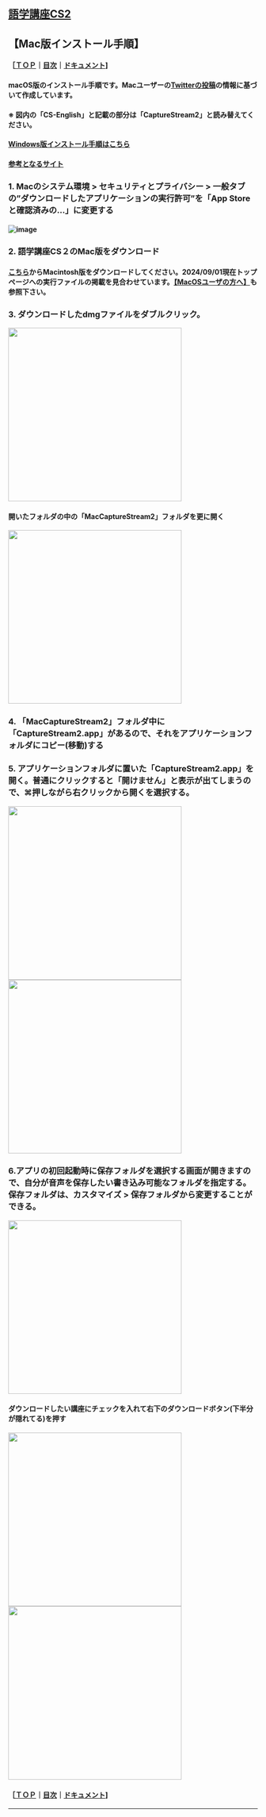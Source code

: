 ## [語学講座CS2](https://csreviser.github.io/CaptureStream2/) 
## 【Mac版インストール手順】　
#### ［[ＴＯＰ](./)**｜**[目次](./#目次)**｜**[ドキュメント](./#ドキュメント-1)]
####  macOS版のインストール手順です。Macユーザーの[Twitterの投稿](https://twitter.com/Miiaaenglish/status/1515131329112858626?s=20&t=fKw38ZN5fkIG9q911hDAFw)の情報に基づいて作成しています。        
####  ※ 図内の「CS-English」と記載の部分は「CaptureStream2」と読み替えてください。             
####  [Windows版インストール手順はこちら](https://csreviser.github.io/CaptureStream2/install_win)
####  [参考となるサイト](https://dokugakuenglish.com/listening/nhkradiodownload/#1Windows_Mac)


### 1. Macのシステム環境 > セキュリティとプライバシー > 一般タブの”ダウンロードしたアプリケーションの実行許可”を「App Storeと確認済みの…」に変更する                       
####    ![image](https://user-images.githubusercontent.com/46049273/169676247-6b198f17-0936-4c05-8d60-fa20df507929.png)

### 2. 語学講座CS２のMac版をダウンロード                    
####     [こちら](./#実行ファイル-1)からMacintosh版をダウンロードしてください。2024/09/01現在トップページへの実行ファイルの掲載を見合わせています。[【MacOSユーザの方へ】](https://csreviser.github.io/CaptureStream2/macos)も参照下さい。

### 3. ダウンロードしたdmgファイルをダブルクリック。           
   <img src="https://user-images.githubusercontent.com/46049273/169676318-0ee0598c-659b-4366-a58a-57693b4a2146.png" width="350"> 


####  開いたフォルダの中の「MacCaptureStream2」フォルダを更に開く
   <img src="https://user-images.githubusercontent.com/46049273/169676337-0d28d1db-df47-406d-ac20-60bffac6b152.png" width="350"> 


### 4. 「MacCaptureStream2」フォルダ中に「CaptureStream2.app」があるので、それをアプリケーションフォルダにコピー(移動)する               

### 5. アプリケーションフォルダに置いた「CaptureStream2.app」を開く。普通にクリックすると「開けません」と表示が出てしまうので、⌘押しながら右クリックから開くを選択する。          
   <img src="https://user-images.githubusercontent.com/46049273/169676481-8707c1b7-9fa1-45f6-a8ef-dc74b529cd01.png" width="350"> 

   <img src="https://user-images.githubusercontent.com/46049273/169676487-7c828631-34d1-4fae-913d-cbdca381f031.png" width="350"> 

### 6.アプリの初回起動時に保存フォルダを選択する画面が開きますので、自分が音声を保存したい書き込み可能なフォルダを指定する。保存フォルダは、カスタマイズ > 保存フォルダから変更することができる。
   <img src="https://user-images.githubusercontent.com/46049273/169676522-675d76f5-df5e-4fe2-b8f7-14d9dbad39b1.png" width="350"> 

####  ダウンロードしたい講座にチェックを入れて右下のダウンロードボタン(下半分が隠れてる)を押す          
   <img src="https://github.com/CSReviser/CaptureStream/assets/46049273/a27f1c9e-9a01-4fd6-baa7-d52d907525d2" width="350"> 
   
   <img src="https://user-images.githubusercontent.com/46049273/169676549-d258eee2-9442-4205-901f-1b8ede103708.png" width="350"> 



#### ［[ＴＯＰ](./)**｜**[目次](./#目次)**｜**[ドキュメント](./#ドキュメント-1)]

*** 
 <link rel="shortcut icon" type="image/x-icon" href="https://avatars.githubusercontent.com/u/46049273?v=4">
 <meta name="twitter:image:src" content="https://avatars.githubusercontent.com/u/46049273?v=4">
